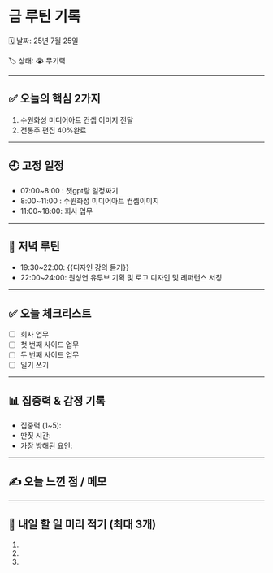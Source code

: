 # 금 루틴 기록

🗓 날짜: 25년 7월 25일

🏷 상태:  😭 무기력

---

## ✅ 오늘의 핵심 2가지
1. 수원화성 미디어아트 컨셉 이미지 전달
2. 전통주 편집 40%완료

---

## 🕘 고정 일정
- 07:00~8:00 : 챗gpt랑 일정짜기
- 8:00~11:00 : 수원화성 미디어아트 컨셉이미지 
- 11:00~18:00: 회사 업무

---

## 🌙 저녁 루틴
- 19:30~22:00: {{디자인 강의 듣기}} 
- 22:00~24:00: 원성연 유투브 기획 및 로고 디자인 및 레퍼런스 서칭


---

## ✅ 오늘 체크리스트
- [ ] 회사 업무
- [ ] 첫 번째 사이드 업무
- [ ] 두 번째 사이드 업무
- [ ] 일기 쓰기

---

## 📊 집중력 & 감정 기록
- 집중력 (1~5): 
- 딴짓 시간: 
- 가장 방해된 요인: 

---

## ✍️ 오늘 느낀 점 / 메모

> 

---

## 📌 내일 할 일 미리 적기 (최대 3개)
1. 
2. 
3. 
